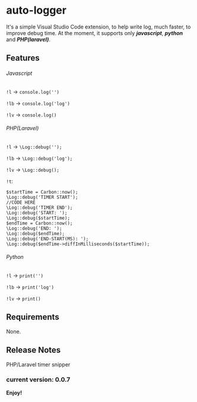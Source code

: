 <!-- https://marketplace.visualstudio.com/items?itemName=PedroRodrigues.auto-logger -->

# auto-logger

It's a simple Visual Studio Code extension, to help write log, much faster, to improve debug time.
At the moment, it supports only ***javascript***, ***python*** and ***PHP(laravel)***.

## Features

###### Javascript
`!l` -> `console.log('')`

`!lb` -> `console.log('log')` 

`!lv` -> `console.log()` 

###### PHP(Laravel)
`!l` -> `\Log::debug('');`

`!lb` -> `\Log::debug('log');` 

`!lv` -> `\Log::debug();` 

`!t`: 
```
$startTime = Carbon::now();
\Log::debug('TIMER START');
//CODE HERE
\Log::debug('TIMER END');
\Log::debug('START: ');
\Log::debug($startTime);
$endTime = Carbon::now();
\Log::debug('END: ');
\Log::debug($endTime);
\Log::debug('END-START(MS): ');
\Log::debug($endTime->diffInMilliseconds($startTime));
```

###### Python
`!l` -> `print('')`

`!lb` -> `print('log')` 

`!lv` -> `print()` 

## Requirements
None.


## Release Notes

PHP/Laravel timer snipper

### current version: 0.0.7


**Enjoy!**


<!--
![!l](https://user-images.githubusercontent.com/61146730/190873585-b47b1d68-65a6-44fe-b7ba-98b190051db6.gif)
-->
<!--
![!lb](https://user-images.githubusercontent.com/61146730/190873604-87259f5c-c1ba-473a-9564-b5d6b34be072.gif)
-->
<!-- 
![!lv](https://user-images.githubusercontent.com/61146730/190873744-fca610f0-4598-4aa7-8416-3e33244e56f8.gif)
-->
